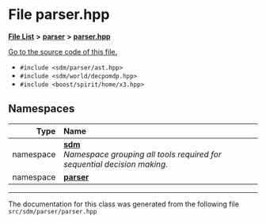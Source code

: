 
<NavBar active_item_id="2"/>

# File parser.hpp


[**File List**](files.md) **>** [**parser**](dir_6daa6254ddefc40233dd42d3ed88a5a9.md) **>** [**parser.hpp**](parser_8hpp.md)

[Go to the source code of this file.](parser_8hpp_source.md)



* `#include <sdm/parser/ast.hpp>`
* `#include <sdm/world/decpomdp.hpp>`
* `#include <boost/spirit/home/x3.hpp>`









## Namespaces

| Type | Name |
| ---: | :--- |
| namespace | [**sdm**](namespacesdm.md) <br>_Namespace grouping all tools required for sequential decision making._  |
| namespace | [**parser**](namespacesdm_1_1parser.md) <br> |















------------------------------
The documentation for this class was generated from the following file `src/sdm/parser/parser.hpp`